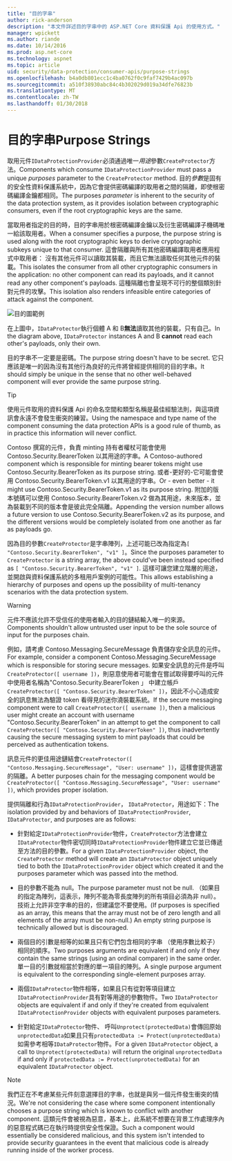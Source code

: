 ```yaml
---
title: "目的字串"
author: rick-anderson
description: "本文件詳述目的字串中的 ASP.NET Core 資料保護 Api 的使用方式。"
manager: wpickett
ms.author: riande
ms.date: 10/14/2016
ms.prod: asp.net-core
ms.technology: aspnet
ms.topic: article
uid: security/data-protection/consumer-apis/purpose-strings
ms.openlocfilehash: b4a0db801ecc1c4ba0762f0c9faf7429b4ac097b
ms.sourcegitcommit: a510f38930abc84c4b302029d019a34dfe76823b
ms.translationtype: MT
ms.contentlocale: zh-TW
ms.lasthandoff: 01/30/2018
---
```

# <a name="purpose-strings"></a><span data-ttu-id="e4e9a-103">目的字串</span><span class="sxs-lookup"><span data-stu-id="e4e9a-103">Purpose Strings</span></span>

<a name="data-protection-consumer-apis-purposes"></a>

<span data-ttu-id="e4e9a-104">取用元件`IDataProtectionProvider`必須通過唯一*用途*參數`CreateProtector`方法。</span><span class="sxs-lookup"><span data-stu-id="e4e9a-104">Components which consume `IDataProtectionProvider` must pass a unique *purposes* parameter to the `CreateProtector` method.</span></span> <span data-ttu-id="e4e9a-105">目的*參數*是固有的安全性資料保護系統中，因為它會提供密碼編譯的取用者之間的隔離，即使根密碼編譯金鑰都相同。</span><span class="sxs-lookup"><span data-stu-id="e4e9a-105">The purposes *parameter* is inherent to the security of the data protection system, as it provides isolation between cryptographic consumers, even if the root cryptographic keys are the same.</span></span>

<span data-ttu-id="e4e9a-106">當取用者指定的目的時，目的字串用於根密碼編譯金鑰以及衍生密碼編譯子機碼唯一給該取用者。</span><span class="sxs-lookup"><span data-stu-id="e4e9a-106">When a consumer specifies a purpose, the purpose string is used along with the root cryptographic keys to derive cryptographic subkeys unique to that consumer.</span></span> <span data-ttu-id="e4e9a-107">這會隔離與所有其他密碼編譯取用者應用程式中取用者： 沒有其他元件可以讀取其裝載，而且它無法讀取任何其他元件的裝載。</span><span class="sxs-lookup"><span data-stu-id="e4e9a-107">This isolates the consumer from all other cryptographic consumers in the application: no other component can read its payloads, and it cannot read any other component's payloads.</span></span> <span data-ttu-id="e4e9a-108">這種隔離也會呈現不可行的整個類別針對元件的攻擊。</span><span class="sxs-lookup"><span data-stu-id="e4e9a-108">This isolation also renders infeasible entire categories of attack against the component.</span></span>

![目的圖範例](purpose-strings/_static/purposes.png)

<span data-ttu-id="e4e9a-110">在上圖中，`IDataProtector`執行個體 A 和 B**無法**讀取其他的裝載，只有自己。</span><span class="sxs-lookup"><span data-stu-id="e4e9a-110">In the diagram above, `IDataProtector` instances A and B **cannot** read each other's payloads, only their own.</span></span>

<span data-ttu-id="e4e9a-111">目的字串不一定要是密碼。</span><span class="sxs-lookup"><span data-stu-id="e4e9a-111">The purpose string doesn't have to be secret.</span></span> <span data-ttu-id="e4e9a-112">它只應該是唯一的因為沒有其他行為良好的元件將曾經提供相同的目的字串。</span><span class="sxs-lookup"><span data-stu-id="e4e9a-112">It should simply be unique in the sense that no other well-behaved component will ever provide the same purpose string.</span></span>

>[!TIP]
> <span data-ttu-id="e4e9a-113">使用元件取用的資料保護 Api 的命名空間和類型名稱是最佳經驗法則，與這項資訊會永遠不會發生衝突的練習。</span><span class="sxs-lookup"><span data-stu-id="e4e9a-113">Using the namespace and type name of the component consuming the data protection APIs is a good rule of thumb, as in practice this information will never conflict.</span></span>
>
><span data-ttu-id="e4e9a-114">Contoso 撰寫的元件，負責 minting 持有者權杖可能會使用 Contoso.Security.BearerToken 以其用途的字串。</span><span class="sxs-lookup"><span data-stu-id="e4e9a-114">A Contoso-authored component which is responsible for minting bearer tokens might use Contoso.Security.BearerToken as its purpose string.</span></span> <span data-ttu-id="e4e9a-115">或者-更好的-它可能會使用 Contoso.Security.BearerToken.v1 以其用途的字串。</span><span class="sxs-lookup"><span data-stu-id="e4e9a-115">Or - even better - it might use Contoso.Security.BearerToken.v1 as its purpose string.</span></span> <span data-ttu-id="e4e9a-116">附加的版本號碼可以使用 Contoso.Security.BearerToken.v2 做為其用途，未來版本，並為裝載到不同的版本會是彼此完全隔離。</span><span class="sxs-lookup"><span data-stu-id="e4e9a-116">Appending the version number allows a future version to use Contoso.Security.BearerToken.v2 as its purpose, and the different versions would be completely isolated from one another as far as payloads go.</span></span>

<span data-ttu-id="e4e9a-117">因為目的參數`CreateProtector`是字串陣列，上述可能已改為指定為`[ "Contoso.Security.BearerToken", "v1" ]`。</span><span class="sxs-lookup"><span data-stu-id="e4e9a-117">Since the purposes parameter to `CreateProtector` is a string array, the above could've been instead specified as `[ "Contoso.Security.BearerToken", "v1" ]`.</span></span> <span data-ttu-id="e4e9a-118">這樣可讓您建立階層的用途，並開啟與資料保護系統的多租用戶案例的可能性。</span><span class="sxs-lookup"><span data-stu-id="e4e9a-118">This allows establishing a hierarchy of purposes and opens up the possibility of multi-tenancy scenarios with the data protection system.</span></span>

<a name="data-protection-contoso-purpose"></a>

>[!WARNING]
> <span data-ttu-id="e4e9a-119">元件不應該允許不受信任的使用者輸入的目的鏈結輸入唯一的來源。</span><span class="sxs-lookup"><span data-stu-id="e4e9a-119">Components shouldn't allow untrusted user input to be the sole source of input for the purposes chain.</span></span>
>
><span data-ttu-id="e4e9a-120">例如，請考慮 Contoso.Messaging.SecureMessage 負責儲存安全訊息的元件。</span><span class="sxs-lookup"><span data-stu-id="e4e9a-120">For example, consider a component Contoso.Messaging.SecureMessage which is responsible for storing secure messages.</span></span> <span data-ttu-id="e4e9a-121">如果安全訊息的元件是呼叫`CreateProtector([ username ])`，則惡意使用者可能會在嘗試取得要呼叫的元件中使用者名稱為"Contoso.Security.BearerToken 」 中建立帳戶`CreateProtector([ "Contoso.Security.BearerToken" ])`，因此不小心造成安全的訊息無法為驗證 token 看得見的迷你澆裝載系統。</span><span class="sxs-lookup"><span data-stu-id="e4e9a-121">If the secure messaging component were to call `CreateProtector([ username ])`, then a malicious user might create an account with username "Contoso.Security.BearerToken" in an attempt to get the component to call `CreateProtector([ "Contoso.Security.BearerToken" ])`, thus inadvertently causing the secure messaging system to mint payloads that could be perceived as authentication tokens.</span></span>
>
><span data-ttu-id="e4e9a-122">訊息元件的更佳用途鏈結會`CreateProtector([ "Contoso.Messaging.SecureMessage", "User: username" ])`，這樣會提供適當的隔離。</span><span class="sxs-lookup"><span data-stu-id="e4e9a-122">A better purposes chain for the messaging component would be `CreateProtector([ "Contoso.Messaging.SecureMessage", "User: username" ])`, which provides proper isolation.</span></span>

<span data-ttu-id="e4e9a-123">提供隔離和行為`IDataProtectionProvider`， `IDataProtector`，用途如下：</span><span class="sxs-lookup"><span data-stu-id="e4e9a-123">The isolation provided by and behaviors of `IDataProtectionProvider`, `IDataProtector`, and purposes are as follows:</span></span>

* <span data-ttu-id="e4e9a-124">針對給定`IDataProtectionProvider`物件，`CreateProtector`方法會建立`IDataProtector`物件密切同時`IDataProtectionProvider`物件建立它並已傳遞至方法的目的參數。</span><span class="sxs-lookup"><span data-stu-id="e4e9a-124">For a given `IDataProtectionProvider` object, the `CreateProtector` method will create an `IDataProtector` object uniquely tied to both the `IDataProtectionProvider` object which created it and the purposes parameter which was passed into the method.</span></span>

* <span data-ttu-id="e4e9a-125">目的參數不能為 null。</span><span class="sxs-lookup"><span data-stu-id="e4e9a-125">The purpose parameter must not be null.</span></span> <span data-ttu-id="e4e9a-126">（如果目的指定為陣列，這表示，陣列不能為零長度陣列的所有項目必須為非 null）。技術上允許非空字串的目的，但建議您不要使用。</span><span class="sxs-lookup"><span data-stu-id="e4e9a-126">(If purposes is specified as an array, this means that the array must not be of zero length and all elements of the array must be non-null.) An empty string purpose is technically allowed but is discouraged.</span></span>

* <span data-ttu-id="e4e9a-127">兩個目的引數是相等的如果且只有它們包含相同的字串 （使用序數比較子） 相同的順序。</span><span class="sxs-lookup"><span data-stu-id="e4e9a-127">Two purposes arguments are equivalent if and only if they contain the same strings (using an ordinal comparer) in the same order.</span></span> <span data-ttu-id="e4e9a-128">單一目的引數就相當於對應的單一項目的陣列。</span><span class="sxs-lookup"><span data-stu-id="e4e9a-128">A single purpose argument is equivalent to the corresponding single-element purposes array.</span></span>

* <span data-ttu-id="e4e9a-129">兩個`IDataProtector`物件相等，如果且只有從對等項目建立`IDataProtectionProvider`具有對等用途的參數物件。</span><span class="sxs-lookup"><span data-stu-id="e4e9a-129">Two `IDataProtector` objects are equivalent if and only if they're created from equivalent `IDataProtectionProvider` objects with equivalent purposes parameters.</span></span>

* <span data-ttu-id="e4e9a-130">針對給定`IDataProtector`物件、 呼叫`Unprotect(protectedData)`會傳回原始`unprotectedData`如果且只有`protectedData := Protect(unprotectedData)`如需參考相等`IDataProtector`物件。</span><span class="sxs-lookup"><span data-stu-id="e4e9a-130">For a given `IDataProtector` object, a call to `Unprotect(protectedData)` will return the original `unprotectedData` if and only if `protectedData := Protect(unprotectedData)` for an equivalent `IDataProtector` object.</span></span>

> [!NOTE]
> <span data-ttu-id="e4e9a-131">我們正在不考慮某些元件刻意選擇目的字串，也就是與另一個元件發生衝突的情況。</span><span class="sxs-lookup"><span data-stu-id="e4e9a-131">We're not considering the case where some component intentionally chooses a purpose string which is known to conflict with another component.</span></span> <span data-ttu-id="e4e9a-132">這類元件會被視為惡意，基本上，此系統不想要在背景工作處理序內的惡意程式碼已在執行時提供安全性保證。</span><span class="sxs-lookup"><span data-stu-id="e4e9a-132">Such a component would essentially be considered malicious, and this system isn't intended to provide security guarantees in the event that malicious code is already running inside of the worker process.</span></span>
